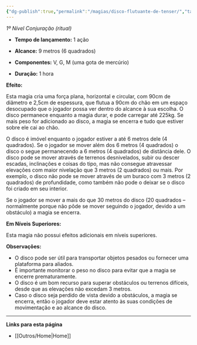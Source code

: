 ```yaml
---
{"dg-publish":true,"permalink":"/magias/disco-flutuante-de-tenser/","tags":["Mágias"]}
---
```



_1º Nível Conjuração (ritual)_

- **Tempo de lançamento:** 1 ação 

- **Alcance:** 9 metros (6 quadrados)

- **Componentes:** V, G, M (uma gota de mercúrio)

- **Duração:** 1 hora 

**Efeito:**

Esta magia cria uma força plana, horizontal e circular, com 90cm de diâmetro e 2,5cm de espessura, que flutua a 90cm do chão em um espaço desocupado que o jogador possa ver dentro do alcance à sua escolha. O disco permanece enquanto a magia durar, e pode carregar até 225kg. Se mais peso for adicionado ao disco, a magia se encerra e tudo que estiver sobre ele cai ao chão.

O disco é imóvel enquanto o jogador estiver a até 6 metros dele (4 quadrados). Se o jogador se mover além dos 6 metros (4 quadrados) o disco o segue permanecendo a 6 metros (4 quadrados) de distância dele. O disco pode se mover através de terrenos desnivelados, subir ou descer escadas, inclinações e coisas do tipo, mas não consegue atravessar elevações com maior nivelação que 3 metros (2 quadrados) ou mais. Por exemplo, o disco não pode se mover através de um buraco com 3 metros (2 quadrados) de profundidade, como também não pode o deixar se o disco foi criado em seu interior.

Se o jogador se mover a mais do que 30 metros do disco (20 quadrados – normalmente porque não pôde se mover seguindo o jogador, devido a um obstáculo) a magia se encerra.


**Em Níveis Superiores:**

Esta magia não possui efeitos adicionais em níveis superiores.

**Observações:**

- O disco pode ser útil para transportar objetos pesados ou fornecer uma plataforma para aliados.
- É importante monitorar o peso no disco para evitar que a magia se encerre prematuramente.
- O disco é um bom recurso para superar obstáculos ou terrenos difíceis, desde que as elevações não excedam 3 metros.
- Caso o disco seja perdido de vista devido a obstáculos, a magia se encerra, então o jogador deve estar atento às suas condições de movimentação e ao alcance do disco.

___
**Links para esta página**  
- [[Outros/Home\|Home]]